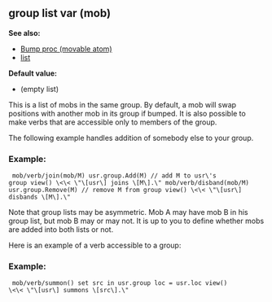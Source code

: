 ## group list var (mob)
**See also:**
*   [Bump proc (movable atom)](/atom/movable/proc/Bump)
*   [list](/list)
<!-- -->
**Default value:**
*   (empty list)


This is a list of mobs in the same group. By default, a mob
will swap positions with another mob in its group if bumped. It is also
possible to make verbs that are accessible only to members of the group.


The following example handles addition of somebody else to your
group.
### Example:

```
 mob/verb/join(mob/M) usr.group.Add(M) // add M to usr\'s
group view() \<\< \"\[usr\] joins \[M\].\" mob/verb/disband(mob/M)
usr.group.Remove(M) // remove M from group view() \<\< \"\[usr\]
disbands \[M\].\" 
```
 

Note that group lists may be
asymmetric. Mob A may have mob B in his group list, but mob B may or may
not. It is up to you to define whether mobs are added into both lists or
not. 

Here is an example of a verb accessible to a group:
### Example:

```
 mob/verb/summon() set src in usr.group loc = usr.loc view()
\<\< \"\[usr\] summons \[src\].\" 
```
